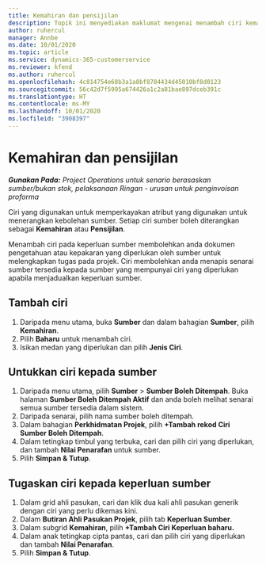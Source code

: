```yaml
---
title: Kemahiran dan pensijilan
description: Topik ini menyediakan maklumat mengenai menambah ciri kemahiran dan pensijilan kepada sumber.
author: ruhercul
manager: Annbe
ms.date: 10/01/2020
ms.topic: article
ms.service: dynamics-365-customerservice
ms.reviewer: kfend
ms.author: ruhercul
ms.openlocfilehash: 4c814754e68b3a1a8bf8784434d45010bf8d0123
ms.sourcegitcommit: 56c42d7f5995a674426a1c2a81bae897dceb391c
ms.translationtype: HT
ms.contentlocale: ms-MY
ms.lasthandoff: 10/01/2020
ms.locfileid: "3908397"
---
```

# <a name="skills-and-certifications"></a>Kemahiran dan pensijilan
_**Gunakan Pada:** Project Operations untuk senario berasaskan sumber/bukan stok, pelaksanaan Ringan - urusan untuk penginvoisan proforma_

Ciri yang digunakan untuk memperkayakan atribut yang digunakan untuk menerangkan kebolehan sumber. Setiap ciri sumber boleh diterangkan sebagai **Kemahiran** atau **Pensijilan**.

Menambah ciri pada keperluan sumber membolehkan anda dokumen pengetahuan atau kepakaran yang diperlukan oleh sumber untuk melengkapkan tugas pada projek. Ciri membolehkan anda menapis senarai sumber tersedia kepada sumber yang mempunyai ciri yang diperlukan apabila menjadualkan keperluan sumber.

## <a name="add-characteristics"></a>Tambah ciri

1. Daripada menu utama, buka **Sumber** dan dalam bahagian **Sumber**, pilih **Kemahiran**.
2. Pilih **Baharu** untuk menambah ciri.
3. Isikan medan yang diperlukan dan pilih **Jenis Ciri**.

## <a name="assign-characteristics-to-resources"></a>Untukkan ciri kepada sumber

1. Daripada menu utama, pilih **Sumber** > **Sumber Boleh Ditempah**. Buka halaman **Sumber Boleh Ditempah Aktif** dan anda boleh melihat senarai semua sumber tersedia dalam sistem.
2. Daripada senarai, pilih nama sumber boleh ditempah.
3. Dalam bahagian **Perkhidmatan Projek**, pilih **+Tambah rekod Ciri Sumber Boleh Ditempah**.
4. Dalam tetingkap timbul yang terbuka, cari dan pilih ciri yang diperlukan, dan tambah **Nilai Penarafan** untuk sumber.
5. Pilih **Simpan & Tutup**.

## <a name="assign-characteristics-to-resource-requirements"></a>Tugaskan ciri kepada keperluan sumber

1. Dalam grid ahli pasukan, cari dan klik dua kali ahli pasukan generik dengan ciri yang perlu dikemas kini.
2. Dalam **Butiran Ahli Pasukan Projek**, pilih tab **Keperluan Sumber**.
3. Dalam subgrid **Kemahiran**, pilih **+Tambah Ciri Keperluan baharu.**
4. Dalam anak tetingkap cipta pantas, cari dan pilih ciri yang diperlukan dan tambah **Nilai Penarafan**.
5. Pilih **Simpan & Tutup**.